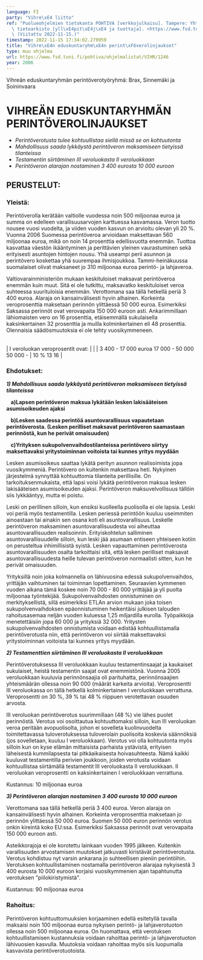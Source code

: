 ```yaml
---
language: FI
party: "Vihre\xE4 liitto"
ref: "Puolueohjelmien tietokanta POHTIVA [verkkojulkaisu]. Tampere: Yhteiskuntatieteellinen\
  \ tietoarkisto [yll\xE4pit\xE4j\xE4 ja tuottaja]. <https://www.fsd.tuni.fi/pohtiva>.\
  \ (Viitattu 2022-11-15.)"
timestamp: 2022-11-15 17:34:02.279959
title: "Vihre\xE4n eduskuntaryhm\xE4n perint\xF6verolinjaukset"
type: muu ohjelma
url: https://www.fsd.tuni.fi/pohtiva/ohjelmalistat/VIHR/1246
year: 2006
---
```



Vihreän eduskuntaryhmän perintöverotyöryhmä: Brax, Sinnemäki ja Soininvaara


# VIHREÄN EDUSKUNTARYHMÄN PERINTÖVEROLINJAUKSET


* *Perintöverotusta tulee kohtuullistaa siellä missä se on kohtuutonta*
* *Mahdollisuus saada lykkäystä perintöveron maksamiseen tietyissä tilanteissa*
* *Testamentin siirtäminen III veroluokasta II veroluokkaan*
* *Perintöveron alarajan nostaminen 3 400 eurosta 10 000 euroon*


## PERUSTELUT:


### Yleistä:


Perintöverolla kerätään valtiolle vuodessa noin 500 miljoonaa euroa ja summa on edelleen varallisuusarvojen karttuessa kasvamassa. Veron tuotto nousee vuosi vuodelta, ja viiden vuoden kasvun on arvioitu olevan yli 20 %. Vuonna 2006 Suomessa perintöveroa arvioidaan maksettavan 560 miljoonaa euroa, mikä on noin 14 prosenttia edellisvuotta enemmän. Tuottoa kasvattaa väestön ikääntyminen ja perittävien yleinen vaurastuminen sekä erityisesti asuntojen hintojen nousu. Yhä useampi perii asunnon ja perintövero koskettaa yhä suurempaa ihmisjoukkoa. Tammi-heinäkuussa suomalaiset olivat maksaneet jo 310 miljoonaa euroa perintö- ja lahjaveroa.


Valtiovarainministeriön mukaan keskituloiset maksavat perintöveroa enemmän kuin muut. Sitä ei ole tutkittu, maksavatko keskituloiset veroa suhteessa suurituloisia enemmän. Verottomana saa tällä hetkellä periä 3 400 euroa. Alaraja on kansainvälisesti hyvin alhainen. Korkeinta veroprosenttia maksetaan perinnön ylittäessä 50 000 euroa. Esimerkiksi Saksassa perinnöt ovat verovapaita 150 000 euroon asti. Ankarimmillaan lähiomaisten vero on 16 prosenttia, etäisemmällä sukulaisella kaksinkertainen 32 prosenttia ja muilla kolminkertainen eli 48 prosenttia. Olennaisia säädösmuutoksia ei ole tehty vuosikymmeneen.




|  |  |
| --- | --- |
| 
 I veroluokan veroprosentit ovat: 
  |  |
| 
3 400 - 17 000 euroa 
17 000 - 50 000 
50 000 - 
  | 
 10 %
 13
 16
  |


### Ehdotukset:


***1) Mahdollisuus saada lykkäystä perintöveron maksamiseen tietyissä tilanteissa***  

   **a)Lapsen perintöveron maksua lykätään lesken lakisääteisen asumisoikeuden ajaksi**  

   **b)Lesken saadessa perintöä asuntovarallisuus vapautetaan perintöverosta. (Lesken perilliset maksavat perintöveron saamastaan perinnöstä, kun he perivät omaisuuden)**  

   **c)Yrityksen sukupolvenvaihdostilanteissa perintövero siirtyy maksettavaksi yritystoiminnan voitoista tai kunnes yritys myydään**


Lesken asumisoikeus saattaa lykätä perityn asunnon realisoimista jopa vuosikymmeniä. Perintövero on kuitenkin maksettava heti. Nykyinen järjestelmä synnyttää kohtuuttomia tilanteita perillisille. On tarkoituksenmukaista, että lapsi voisi lykätä perintöveron maksua lesken lakisääteisen asumisoikeuden ajaksi. Perintöveron maksuvelvollisuus tällöin siis lykkääntyy, mutta ei poistu.


Leski on perillinen silloin, kun ensiksi kuolleella puolisolla ei ole lapsia. Leski voi periä myös testamentilla. Lesken periessä perintöön kuuluu useimmiten ainoastaan tai ainakin sen osana koti eli asuntovarallisuus. Leskelle perintöveron maksaminen asuntovarallisuudesta voi aiheuttaa asuntovarallisuuden realisoinnin. Erityiskohtelun salliminen asuntovarallisuudelle silloin, kun leski jää asumaan entiseen yhteiseen kotiin on perusteltua inhimillisistä syistä. Lesken vapauttaminen perintöverosta asuntovarallisuuden osalta tarkoittaisi sitä, että lesken perilliset maksavat asuntovarallisuudesta heille tulevan perintöveron normaalisti sitten, kun he perivät omaisuuden.


Yrityksillä noin joka kolmannella on lähivuosina edessä sukupolvenvaihdos, yrittäjän vaihtuminen tai toiminnan lopettaminen. Seuraavien kymmenen vuoden aikana tämä koskee noin 70 000 - 80 000 yrittäjää ja yli puolta miljoonaa työntekijää. Sukupolvenvaihdosten onnistuminen on merkityksellistä, sillä esimerkiksi ETLAn arvion mukaan joka toisen sukupolvenvaihdoksen epäonnistuminen heikentäisi julkisen talouden rahoitusasemaa neljän vuoden kuluessa 1,25 miljardilla eurolla. Työpaikkoja menetettäisiin jopa 60 000 ja yrityksiä 32 000. Yritysten sukupolvenvaihdosten onnistumista voidaan edistää kohtuullistamalla perintöverotusta niin, että perintöveron voi siirtää maksettavaksi yritystoiminnan voitoista tai kunnes yritys myydään. 


***2) Testamenttien siirtäminen III veroluokasta II veroluokkaan*** 


Perintöverotuksessa III veroluokkaan kuuluu testamentinsaajat ja kaukaiset sukulaiset, heistä testamentin saajat ovat enemmistönä. Vuonna 2005 veroluokkaan kuuluvia perinnönsaajia oli parituhatta, perinnönsaajien yhteismäärän ollessa noin 90 000 (määrät karkeita arvioita). Veroprosentti III veroluokassa on tällä hetkellä kolminkertainen I veroluokkaan verrattuna. Veroprosentti on 30 %, 39 % tai 48 % riippuen verotettavan osuuden arvosta. 


III veroluokan perintöverotus suurimmillaan (48 %) vie lähes puolet perinnöstä. Verotus voi osoittautua kohtuuttomaksi silloin, kun III veroluokan veroa peritään avopuolisolta, johon ei sovelleta kuolinvuodelta toimitettavassa tuloverotuksessa tuloverolain puolisoita koskevia säännöksiä (jos sovelletaan, kuuluu I veroluokkaan). Verotus voi olla kohtuutonta myös silloin kun on kyse elämän mittaisista parhaista ystävistä, erityisen läheisestä kummilapsesta tai pitkäaikaisesta hoivasuhteesta. Nämä kaikki kuuluvat testamentilla perivien joukkoon, joiden verotusta voidaan kohtuullistaa siirtämällä testamentit III veroluokasta II veroluokkaan. II veroluokan veroprosentti on kaksinkertainen I veroluokkaan verrattuna.  

Kustannus: 10 miljoonaa euroa


***3) Perintöveron alarajan nostaminen 3 400 eurosta 10 000 euroon***


Verottomana saa tällä hetkellä periä 3 400 euroa. Veron alaraja on kansainvälisesti hyvin alhainen. Korkeinta veroprosenttia maksetaan jo perinnön ylittäessä 50 000 euroa. Suomen 50 000 euron perinnön verotus onkin kireintä koko EU:ssa. Esimerkiksi Saksassa perinnöt ovat verovapaita 150 000 euroon asti.


Asteikkorajoja ei ole korotettu lainkaan vuoden 1995 jälkeen. Kuitenkin varallisuuden arvostamisen muutokset jatkuvasti kiristävät perintöverotusta. Verotus kohdistuu nyt varsin ankarana jo suhteellisen pieniin perintöihin. Verotuksen kohtuullistaminen nostamalla perintöveron alarajaa nykyisestä 3 400 eurosta 10 000 euroon korjaisi vuosikymmenien ajan tapahtunutta verotuksen "piilokiristymistä".  

Kustannus: 90 miljoonaa euroa


### Rahoitus:


Perintöveron kohtuuttomuuksien korjaaminen edellä esitetyllä tavalla maksaisi noin 100 miljoonaa euroa nykyisen perintö- ja lahjaverotuoton ollessa noin 500 miljoonaa euroa. On huomattava, että verotuksen kohtuullistamisen kustannuksia voidaan rahoittaa perintö- ja lahjaverotuoton lähivuosien kasvulla. Muutoksia voidaan rahoittaa myös siis luopumalla kasvavista perintöverotuotoista. 



